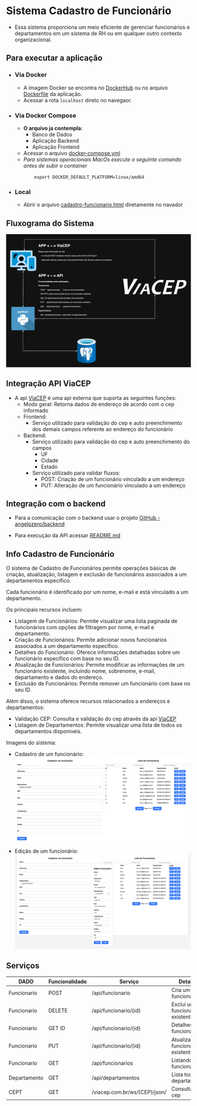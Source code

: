 # Sistema Cadastro de Funcionário
- Essa sistema proporciona um meio eficiente de gerenciar funcionários e departamentos em um sistema de RH ou em qualquer outro contexto organizacional.

## Para executar a aplicação
- ### Via Docker
    - A imagem Docker se encontra no [DockerHub](https://hub.docker.com/repository/docker/angelozero/cadastro-funcionario-app/general) ou no arquivo [Dockerfile](https://github.com/angelozero/frontend/blob/main/Dockerfile) da aplicação.
    - Acessar a rota `localhost` direto no navegaor.
- ### Via Docker Compose
    - **O arquivo ja contempla**:
        - Banco de Dados
        - Aplicação Backend
        - Aplicação Frontend
    - Acessar o arquivo [docker-compose.yml](https://github.com/angelozero/frontend/blob/main/docker-compose.yaml)
    - *Para sistemas operacionais MacOs execute o  seguinte comando antes de subir o container*
        ```shell
            export DOCKER_DEFAULT_PLATFORM=linux/amd64
        ```
- ### Local
    - Abrir o arquivo [cadastro-funcionario.html](https://github.com/angelozero/frontend/blob/main/cadastro-funcionario.html) diretamente no navador

## Fluxograma do Sistema
![fluxograma-frontend.drawio](./images/fluxograma-frontend.drawio.png)

## Integração API ViaCEP
- A api [ViaCEP](viacep.com.br/ws/13063000/json/) é uma api externa que suporta as seguintes funções:
    - Modo geral: Retorna dados de endereço de acordo com o cep informado
    - Frontend:
        - Serviço utilizado para validação do cep e auto preenchimento dos demais campos referente ao endereço do funcionário
    - Backend:
        - Serviço utilizado para validação do cep e auto preenchimento do campos
            - UF
            - Cidade
            - Estado
        - Serviço utilizado para validar fluxos:
            - POST: Criação de um funcionário vinculado a um endereço
            - PUT: Alteração de um funcionário vinculado a um endereço

## Integração com o backend
- Para a comunicação com o backend usar o projeto [GitHub - angelozero/backend](https://github.com/angelozero/backend)

- Para execução da API acessar [README.md](https://github.com/angelozero/backend/blob/main/README.md) 

## Info Cadastro de Funcionário

O sistema de Cadastro de Funcionários permite operações básicas de criação, atualização, listagem e exclusão de funcionários associados a um departamentos específico.

Cada funcionário é identificado por um nome, e-mail e está vinculado a um departamento.

Os principais recursos incluem:

- Listagem de Funcionários: Permite visualizar uma lista paginada de funcionários com opções de filtragem por nome, e-mail e departamento.
- Criação de Funcionários: Permite adicionar novos funcionários associados a um departamento específico.
- Detalhes do Funcionário: Oferece informações detalhadas sobre um funcionário específico com base no seu ID.
- Atualização de Funcionários: Permite modificar as informações de um funcionário existente, incluindo nome, sobrenome, e-mail, departamento e dados do endereço.
- Exclusão de Funcionários: Permite remover um funcionário com base no seu ID.

Além disso, o sistema oferece recursos relacionados a endereços e departamentos:

- Validação CEP: Consulta e validação do cep através da api [ViaCEP](viacep.com.br/ws/13063000/json/)
- Listagem de Departamentos: Permite visualizar uma lista de todos os departamentos disponíveis.

Imagens do sistema:
- Cadastro de um funcionário:
    ![layout](./images/layout.png)

- Edição de um funcionário:
    ![edit](./images/edit.png)

## Serviços

| DADO | Funcionalidade | Serviço | Detalhes |
| ---- | -------------- | ------- | ---------|
|Funcionario     |POST        |/api/funcionario        | Cria um novo funcionário|
|Funcionario     |DELETE      |/api/funcionario/{id}   | Exclui um funcionário existente|
|Funcionario     |GET ID      |/api/funcionario/{id}   | Detalhes do funcionário|
|Funcionario     |PUT         |/api/funcionario/{id}   | Atualiza um funcionário existente|
|Funcionario     |GET         |/api/funcionarios       | Listando funcionários|
|Departamento    |GET         |/api/departamentos      | Lista todos os departamentos|
|CEPT            |GET         |/viacep.com.br/ws/{CEP}/json/ | Consulta do cep|